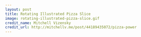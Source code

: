 ```yaml
---
layout: post
title: Rotating Illustrated Pizza Slice
image: rotating-illustrated-pizza-slice.gif
credit_name: Mitchell Vizensky
credit_url: http://mitchellv.me/post/44189435072/pizza-power
---
```

